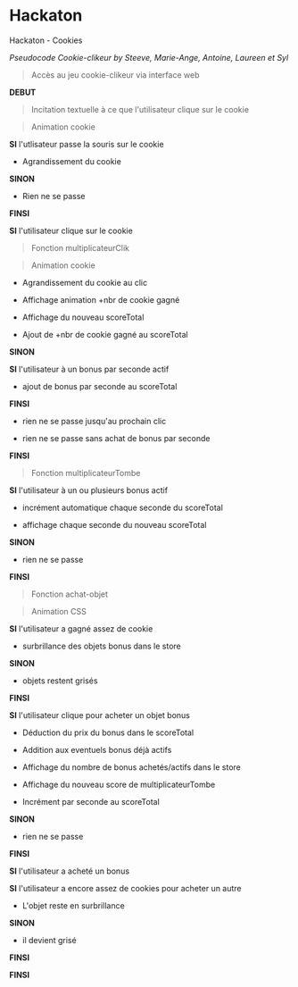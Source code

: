 # Hackaton
Hackaton - Cookies

*Pseudocode Cookie-clikeur by Steeve, Marie-Ange, Antoine, Laureen et Syl*

> Accès au jeu cookie-clikeur via interface web

__DEBUT__

> Incitation textuelle à ce que l'utilisateur clique sur le cookie

> Animation cookie

__SI__ l'utlisateur passe la souris sur le cookie 

+ Agrandissement du cookie

__SINON__

+ Rien ne se passe

__FINSI__

__SI__ l'utilisateur clique sur le cookie
		
> Fonction multiplicateurClik

> Animation cookie

+ Agrandissement du cookie au clic

+ Affichage animation +nbr de cookie gagné

+ Affichage du nouveau scoreTotal

+ Ajout de +nbr de cookie gagné au scoreTotal

__SINON__

__SI__ l'utilisateur à un bonus par seconde actif
			
+ ajout de bonus par seconde au scoreTotal

__FINSI__
		
+ rien ne se passe jusqu'au prochain clic

+ rien ne se passe sans achat de bonus par seconde

__FINSI__

> Fonction multiplicateurTombe

__SI__ l'utilisateur à un ou plusieurs bonus actif

+ incrément automatique chaque seconde du scoreTotal

+ affichage chaque seconde du nouveau scoreTotal
	
__SINON__

+ rien ne se passe

__FINSI__

> Fonction achat-objet

> Animation CSS

__SI__ l'utilisateur a gagné assez de cookie
		
+ surbrillance des objets bonus dans le store
	
__SINON__
		
+ objets restent grisés

__FINSI__

__SI__ l'utilisateur clique pour acheter un objet bonus

+ Déduction du prix du bonus dans le scoreTotal

+ Addition aux eventuels bonus déjà actifs

+ Affichage du nombre de bonus achetés/actifs dans le store

+ Affichage du nouveau score de multiplicateurTombe
		
+ Incrément par seconde au scoreTotal
	
__SINON__

+ rien ne se passe
	
__FINSI__

__SI__ l'utilisateur a acheté un bonus
		
__SI__ l'utilisateur a encore assez de cookies pour acheter un autre

+ L'objet reste en surbrillance

__SINON__ 

+ il devient grisé

__FINSI__

__FINSI__
